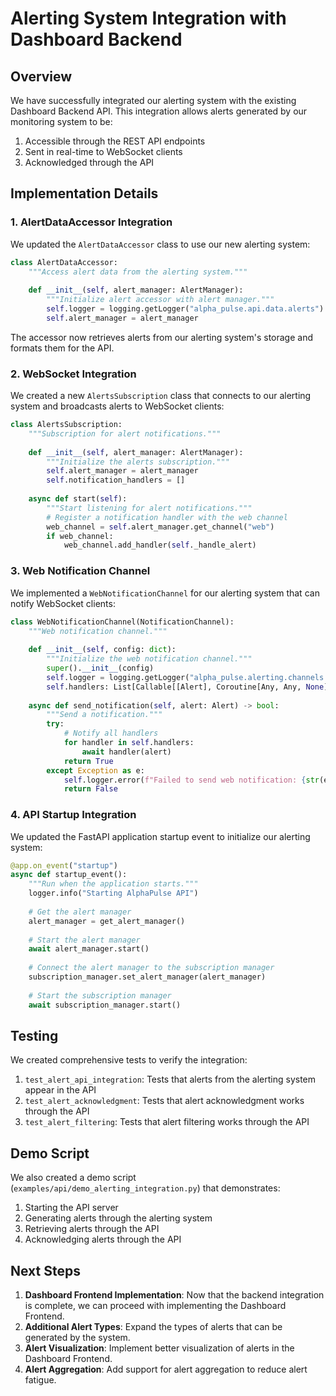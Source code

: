 # Alerting System Integration with Dashboard Backend

## Overview

We have successfully integrated our alerting system with the existing Dashboard Backend API. This integration allows alerts generated by our monitoring system to be:

1. Accessible through the REST API endpoints
2. Sent in real-time to WebSocket clients
3. Acknowledged through the API

## Implementation Details

### 1. AlertDataAccessor Integration

We updated the `AlertDataAccessor` class to use our new alerting system:

```python
class AlertDataAccessor:
    """Access alert data from the alerting system."""
    
    def __init__(self, alert_manager: AlertManager):
        """Initialize alert accessor with alert manager."""
        self.logger = logging.getLogger("alpha_pulse.api.data.alerts")
        self.alert_manager = alert_manager
```

The accessor now retrieves alerts from our alerting system's storage and formats them for the API.

### 2. WebSocket Integration

We created a new `AlertsSubscription` class that connects to our alerting system and broadcasts alerts to WebSocket clients:

```python
class AlertsSubscription:
    """Subscription for alert notifications."""
    
    def __init__(self, alert_manager: AlertManager):
        """Initialize the alerts subscription."""
        self.alert_manager = alert_manager
        self.notification_handlers = []
    
    async def start(self):
        """Start listening for alert notifications."""
        # Register a notification handler with the web channel
        web_channel = self.alert_manager.get_channel("web")
        if web_channel:
            web_channel.add_handler(self._handle_alert)
```

### 3. Web Notification Channel

We implemented a `WebNotificationChannel` for our alerting system that can notify WebSocket clients:

```python
class WebNotificationChannel(NotificationChannel):
    """Web notification channel."""
    
    def __init__(self, config: dict):
        """Initialize the web notification channel."""
        super().__init__(config)
        self.logger = logging.getLogger("alpha_pulse.alerting.channels.web")
        self.handlers: List[Callable[[Alert], Coroutine[Any, Any, None]]] = []
    
    async def send_notification(self, alert: Alert) -> bool:
        """Send a notification."""
        try:
            # Notify all handlers
            for handler in self.handlers:
                await handler(alert)
            return True
        except Exception as e:
            self.logger.error(f"Failed to send web notification: {str(e)}")
            return False
```

### 4. API Startup Integration

We updated the FastAPI application startup event to initialize our alerting system:

```python
@app.on_event("startup")
async def startup_event():
    """Run when the application starts."""
    logger.info("Starting AlphaPulse API")
    
    # Get the alert manager
    alert_manager = get_alert_manager()
    
    # Start the alert manager
    await alert_manager.start()
    
    # Connect the alert manager to the subscription manager
    subscription_manager.set_alert_manager(alert_manager)
    
    # Start the subscription manager
    await subscription_manager.start()
```

## Testing

We created comprehensive tests to verify the integration:

1. `test_alert_api_integration`: Tests that alerts from the alerting system appear in the API
2. `test_alert_acknowledgment`: Tests that alert acknowledgment works through the API
3. `test_alert_filtering`: Tests that alert filtering works through the API

## Demo Script

We also created a demo script (`examples/api/demo_alerting_integration.py`) that demonstrates:

1. Starting the API server
2. Generating alerts through the alerting system
3. Retrieving alerts through the API
4. Acknowledging alerts through the API

## Next Steps

1. **Dashboard Frontend Implementation**: Now that the backend integration is complete, we can proceed with implementing the Dashboard Frontend.
2. **Additional Alert Types**: Expand the types of alerts that can be generated by the system.
3. **Alert Visualization**: Implement better visualization of alerts in the Dashboard Frontend.
4. **Alert Aggregation**: Add support for alert aggregation to reduce alert fatigue.